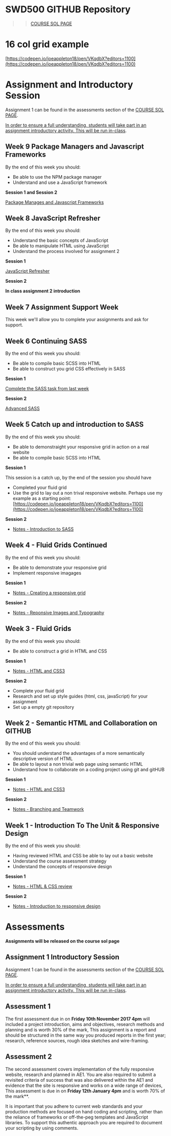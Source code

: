 # SWD500 GITHUB Repository 
>> [COURSE SOL PAGE](https://learn.solent.ac.uk/course/view.php?id=26268&section=0)

# 16 col grid example 
[https://codepen.io/joeappleton18/pen/VKqdbX?editors=1100](https://codepen.io/joeappleton18/pen/VKqdbX?editors=1100)

# Assignment and Introductory Session

Assignment 1 can be found in the assessments section of the [COURSE SOL PAGE](https://learn.solent.ac.uk/course/view.php?id=26268&section=0). 

[In order to ensure a full understanding, students will take part in an assignment introductory activity. This will be run in-class](assignment_introduction.md).


## Week 9 Package Managers and Javascript Frameworks

By the end of this week you should:

- Be able to use the NPM package manager 
- Understand and use a JavaScript framework 

**Session 1 and Session 2**

[Package Manages and Javascript Frameworks](sessions/session9.0/README.md)




## Week 8 JavaScript Refresher 

By the end of this week you should:

- Understand the basic concepts of JavaScript 
- Be able to manipulate HTML using JavaScript
- Understand the process involved for assignment 2 

**Session 1**

[JavaScript Refresher](sessions/session8.1/README.md)


**Session 2** 

**In class assignment 2 introduction**




## Week 7 Assignment Support Week

This week we'll allow you to complete your assignments and ask for support. 


## Week 6 Continuing SASS

By the end of this week you should:

- Be able to compile basic SCSS into HTML
- Be able to construct you grid CSS effectively in SASS

**Session 1**


[Complete the  SASS task from last week](https://github.com/joeappleton18/swd500_2017/blob/master/sessions/session5.1/task.md)

**Session 2**

[Advanced SASS](sessions/session6.2/README.md)





## Week 5 Catch up and introduction to SASS 

By the end of this week you should:

- Be able to demonstraight your responsive grid in action on a real website 
- Be able to compile basic SCSS into HTML

**Session 1**

This session is a catch up, by the end of the session you should have

- Completed your fluid grid 
- Use the grid to lay out a non trival responsive website. Perhaps use my example as a starting point:
[https://codepen.io/joeappleton18/pen/VKqdbX?editors=1100](https://codepen.io/joeappleton18/pen/VKqdbX?editors=1100)


**Session 2**

- [Notes - Introduction to SASS](sessions/session5.1/notes.md)

## Week 4 - Fluid Grids Continued 

By the end of this week you should:

- Be able to demonstrate your responsive grid
- Implement responsive imagages

**Session 1**

- [Notes - Creating a responsive grid](sessions/session4.0/README.md) 

**Session 2**

- [Notes - Reponsive Images and Typography](sessions/session4.1/README.md) 


## Week 3  - Fluid Grids

By the end of this week you should:

- Be able to construct a grid in HTML and CSS


**Session 1**

-  [Notes - HTML and CSS3](sessions/session3.0/README.md) 

**Session 2**

-  Complete your fluid grid 
-  Research and set up style guides (html, css, javaScript) for your assignment 
-  Set up a empty git repository 


## Week 2 - Semantic HTML and Collaboration on GITHUB

By the end of this week you should:

- You should understand the advantages of a more semantically descriptive version of HTML 
- Be able to layout a non trivial web page using semantic HTML
- Understand how to collaborate on a coding project using git and gitHUB


**Session 1**

-  [Notes - HTML and CSS3](sessions/session2.0/README.md) 

**Session 2**

-  [Notes - Branching and Teamwork](sessions/session2.1/README.md)


## Week 1 - Introduction To The Unit & Responsive Design

By the end of this week you should:

- Having reviewed HTML and CSS be able to lay out a basic website
- Understand the course assessment strategy 
- Understand the concepts of responsive design


**Session 1**

-  [Notes - HTML & CSS review](sessions/session1.0/README.md) 

**Session 2**

- [Notes - Introduction to responsive design](sessions/session1.1/README.md) 


# Assessments 

**Assignments will be released on the course sol page**


## Assignment 1 Introductory Session

Assignment 1 can be found in the assessments section of the [COURSE SOL PAGE](https://learn.solent.ac.uk/course/view.php?id=26268&section=0). 

[In order to ensure a full understanding, students will take part in an assignment introductory activity. This will be run in-class](assignment_introduction.md). 



## Assessment 1 


The first assessment due in on **Friday 10th November 2017 4pm** will included a project introduction, aims and objectives, research methods and planning and is worth 30% of the mark, This assignment is a report and should be structured in the same way you produced reports in the first year; research, reference sources, rough idea sketches and wire-framing.

## Assessment 2

The second assessment covers implementation of the fully responsive website, research and planned in AE1. You are also required to submit a revisited criteria of success that was also delivered within the AE1 and evidence that the site is responsive and works on a wide range of devices, This assessment is due in on **Friday 12th January 4pm** and is worth 70% of the mark**.

It is important that you adhere to current web standards and your production methods are focused on hand coding and scripting, rather than the reliance of frameworks or off-the-peg templates and JavaScript libraries. To support this authentic approach you are required to document your scripting by using comments.


